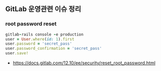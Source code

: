 ## GitLab 운영관련 이슈 정리

### root password reset 

```ruby
gitlab-rails console -e production
user = User.where(id: 1).first
user.password = 'secret_pass'
user.password_confirmation = 'secret_pass'
user.save!
```

- https://docs.gitlab.com/12.10/ee/security/reset_root_password.html

